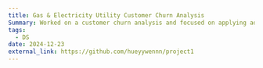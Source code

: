 ```yaml
---
title: Gas & Electricity Utility Customer Churn Analysis
Summary: Worked on a customer churn analysis and focused on applying advanced data analytics expertise. The project involves identifying key client data and developing a strategic investigative framework. Utilizing Python (Pandas and NumPy) for efficient data analysis and data visualization techniques for trend interpretation. Additionally, engineering and optimizing a random forest model to enhance prediction accuracy, with a target of achieving 85%. Deliverables include a concise executive summary for the Associate Director, aimed at providing actionable insights to inform decision-making.
tags:
  - DS
date: 2024-12-23
external_link: https://github.com/hueyywennn/project1
---
```

